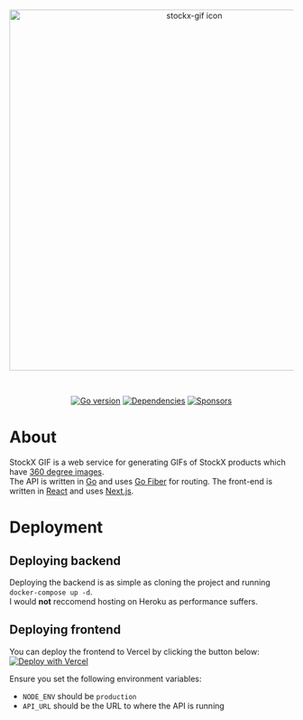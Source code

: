 <div align="center">
  <br />
  <p>
    <a href="https://stockx-gif.com"><img src=".github/synth.gif" width="640" alt="stockx-gif icon" /></a>
  </p>
  <br />
  <p>
    <a href="https://github.com/Fyko/stockx-gif/blob/main/go.mod"><img src="https://img.shields.io/github/go-mod/go-version/fyko/stockx-gif" alt="Go version" /></a>
    <a href="https://david-dm.org/fyko/stockx-gif?path=web"> <img src="https://img.shields.io/david/fyko/stockx-gif?path=web" alt="Dependencies" /></a>
    <a href="https://github.com/sponsors/fyko"><img src="https://img.shields.io/github/sponsors/Fyko" alt="Sponsors" /></a>
  </p>
</div>

# About
StockX GIF is a web service for generating GIFs of StockX products which have [360 degree images](https://stockx.com/news/360-degree-images-are-live/).  
The API is written in [Go](https://golang.org) and uses [Go Fiber](https://gofiber.io) for routing.
The front-end is written in [React](https://reactjs.org/) and uses [Next.js](https://nextjs.org/).

# Deployment 

## Deploying backend
Deploying the backend is as simple as cloning the project and running `docker-compose up -d`.  
I would **not** reccomend hosting on Heroku as performance suffers.
## Deploying frontend
You can deploy the frontend to Vercel by clicking the button below:  
[![Deploy with Vercel](https://vercel.com/button)](https://vercel.com/new/git/external?repository-url=https%3A%2F%2Fgithub.com%2FFyko%2Fstockx-gif-next%2Ftree%2Fmain%2Fweb&env=NODE_ENV,API_URL)

Ensure you set the following environment variables:  
* `NODE_ENV` should be `production`
* `API_URL` should be the URL to where the API is running
